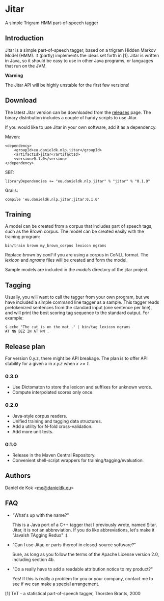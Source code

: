 # Jitar
A simple Trigram HMM part-of-speech tagger

## Introduction

Jitar is a simple part-of-speech tagger, based on a trigram Hidden
Markov Model (HMM). It (partly) implements the ideas set forth in
[1]. Jitar is written in Java, so it should be easy to use in other
Java programs, or languages that run on the JVM.

**Warning**

The Jitar API will be highly unstable for the first few versions!

## Download

The latest Jitar version can be downloaded from the
[releases](https://github.com/danieldk/jitar/releases) page. The
binary distribution includes a couple of handy scripts to use
Jitar.

If you would like to use Jitar in your own software, add it as
a dependency.

Maven:

~~~
<dependency>
    <groupId>eu.danieldk.nlp.jitar</groupId>
    <artifactId>jitar</artifactId>
    <version>0.1.0</version>
</dependency>
~~~

SBT:

~~~
libraryDependencies += "eu.danieldk.nlp.jitar" % "jitar" % "0.1.0"
~~~

Grails:

~~~
compile 'eu.danieldk.nlp.jitar:jitar:0.1.0'
~~~

## Training

A model can be created from a corpus that includes part of speech
tags, such as the Brown corpus. The model can be created easily with
the training program:

    bin/train brown my_brown_corpus lexicon ngrams

Replace *brown* by *conll* if you are using a corpus in CoNLL format.  The
*lexicon* and *ngrams* files will be created and form the model.

Sample models are included in the *models* directory of the jitar
project.

## Tagging

Usually, you will want to call the tagger from your own program, but
we have included a simple command line tagger as a sample. This
tagger reads pretokenized sentences from the standard input (one
sentence per line), and will print the best scoring tag sequence to
the standard output. For example:

    $ echo "The cat is on the mat ." | bin/tag lexicon ngrams
    AT NN BEZ IN AT NN .

## Release plan

For version 0.y.z, there might be API breakage. The plan is to offer
API stability for a given *x* in *x.y.z* when *x >= 1*.

### 0.3.0

* Use Dictomaton to store the lexicon and suffixes for unknown words.
* Compute interpolated scores only once.

### 0.2.0

* Java-style corpus readers.
* Unified training and tagging data structures.
* Add a utility for N-fold cross-validation.
* Add more unit tests.

### 0.1.0

* Release in the Maven Central Repository.
* Convenient shell-script wrappers for training/tagging/evaluation.

## Authors

Daniël de Kok &lt;<me@danieldk.eu>&gt;

## FAQ

- "What's up with the name?"

  This is a Java port of a C++ tagger that I previously wrote,
  named Sitar. Jitar, it is not an abbreviation. If you do like 
  abbreviations, let's make it "JavaIsh TAgging Redux" :).

- "Can I use Jitar, or parts thereof in closed-source software?"

  Sure, as long as you follow the terms of the Apache License version
  2.0, including section 4b.

- "Do a really have to add a readable attribution notice to my product?"

  Yes! If this is really a problem for you or your company, contact me
  to see if we can make a special arrangement.

[1] TnT - a statistical part-of-speech tagger, Thorsten Brants, 2000
